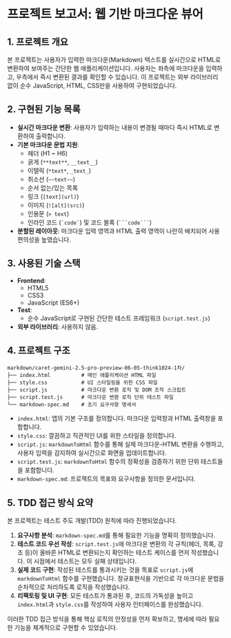 # 프로젝트 보고서: 웹 기반 마크다운 뷰어

## 1. 프로젝트 개요

본 프로젝트는 사용자가 입력한 마크다운(Markdown) 텍스트를 실시간으로 HTML로 변환하여 보여주는 간단한 웹 애플리케이션입니다. 사용자는 좌측에 마크다운을 입력하고, 우측에서 즉시 변환된 결과를 확인할 수 있습니다. 이 프로젝트는 외부 라이브러리 없이 순수 JavaScript, HTML, CSS만을 사용하여 구현되었습니다.

## 2. 구현된 기능 목록

-   **실시간 마크다운 변환**: 사용자가 입력하는 내용이 변경될 때마다 즉시 HTML로 변환하여 출력합니다.
-   **기본 마크다운 문법 지원**:
    -   헤더 (H1 ~ H6)
    -   굵게 (`**text**`, `__text__`)
    -   이탤릭 (`*text*`, `_text_`)
    -   취소선 (`~~text~~`)
    -   순서 없는/있는 목록
    -   링크 (`[text](url)`)
    -   이미지 (`![alt](src)`)
    -   인용문 (`> text`)
    -   인라인 코드 (`` `code` ``) 및 코드 블록 (```` ```code``` ````)
-   **분할된 레이아웃**: 마크다운 입력 영역과 HTML 출력 영역이 나란히 배치되어 사용 편의성을 높였습니다.

## 3. 사용된 기술 스택

-   **Frontend**:
    -   HTML5
    -   CSS3
    -   JavaScript (ES6+)
-   **Test**:
    -   순수 JavaScript로 구현된 간단한 테스트 프레임워크 (`script.test.js`)
-   **외부 라이브러리**: 사용하지 않음.

## 4. 프로젝트 구조

```
markdown/caret-gemini-2.5-pro-preview-06-05-think1024-1차/
├── index.html          # 메인 애플리케이션 HTML 파일
├── style.css           # UI 스타일링을 위한 CSS 파일
├── script.js           # 마크다운 변환 로직 및 DOM 조작 스크립트
├── script.test.js      # 마크다운 변환 로직 단위 테스트 파일
└── markdown-spec.md    # 초기 요구사항 명세서
```

-   `index.html`: 앱의 기본 구조를 정의합니다. 마크다운 입력창과 HTML 출력창을 포함합니다.
-   `style.css`: 깔끔하고 직관적인 UI를 위한 스타일을 정의합니다.
-   `script.js`: `markdownToHtml` 함수를 통해 실제 마크다운-HTML 변환을 수행하고, 사용자 입력을 감지하여 실시간으로 화면을 업데이트합니다.
-   `script.test.js`: `markdownToHtml` 함수의 정확성을 검증하기 위한 단위 테스트들을 포함합니다.
-   `markdown-spec.md`: 프로젝트의 목표와 요구사항을 정의한 문서입니다.

## 5. TDD 접근 방식 요약

본 프로젝트는 테스트 주도 개발(TDD) 원칙에 따라 진행되었습니다.

1.  **요구사항 분석**: `markdown-spec.md`를 통해 필요한 기능을 명확히 정의했습니다.
2.  **테스트 코드 우선 작성**: `script.test.js`에 마크다운 변환의 각 규칙(헤더, 목록, 강조 등)이 올바른 HTML로 변환되는지 확인하는 테스트 케이스를 먼저 작성했습니다. 이 시점에서 테스트는 모두 실패 상태입니다.
3.  **실제 코드 구현**: 작성된 테스트를 통과시키는 것을 목표로 `script.js`에 `markdownToHtml` 함수를 구현했습니다. 정규표현식을 기반으로 각 마크다운 문법을 순차적으로 처리하도록 로직을 작성했습니다.
4.  **리팩토링 및 UI 구현**: 모든 테스트가 통과된 후, 코드의 가독성을 높이고 `index.html`과 `style.css`를 작성하여 사용자 인터페이스를 완성했습니다.

이러한 TDD 접근 방식을 통해 핵심 로직의 안정성을 먼저 확보하고, 명세에 따라 필요한 기능을 체계적으로 구현할 수 있었습니다.
